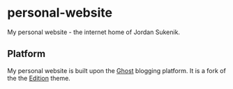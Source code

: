 # personal-website

My personal website - the internet home of Jordan Sukenik.

## Platform

My personal website is built upon the [Ghost](https://ghost.org) blogging platform. It is a fork of the the [Edition](https://ghost.org/themes/edition/) theme.
